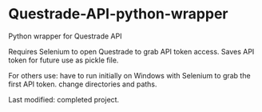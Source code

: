 # Questrade-API-python-wrapper
Python wrapper for Questrade API

Requires Selenium to open Questrade to grab API token access. Saves API token for future use as pickle file.


For others use: have to run initially on Windows with Selenium to grab the first API token. change directories and paths.

Last modified: completed project.
